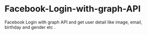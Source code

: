 # Facebook-Login-with-graph-API
Facebook Login with graph API and get user detail like image, email, birthday and gender etc .

